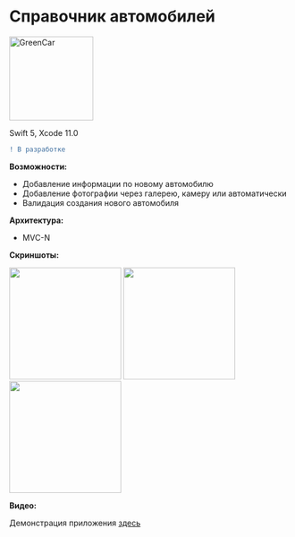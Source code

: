 # Справочник автомобилей

<a href="https://imgbb.com/"><img src="https://i.ibb.co/2sB6VYm/GreenCar.png" alt="GreenCar" width="150"></a>

Swift 5, Xcode 11.0
```diff
! В разработке
```

<b>Возможности:</b>
- Добавление информации по новому автомобилю
- Добавление фотографии через галерею, камеру или автоматически
- Валидация создания нового автомобиля

<b>Архитектура:</b>
- MVC-N

<b>Скриншоты:</b>

<a href="https://ibb.co/vmCK6TS"><img src="https://i.ibb.co/VD0Pczs/IMG-1016.png" width="200"></a>   <a href="https://ibb.co/6wNd2wH"><img src="https://i.ibb.co/zxNk1xX/IMG-1017.png" width="200"></a>   <a href="https://ibb.co/17S2Gmc"><img src="https://i.ibb.co/sbB39V7/Simulator-Screen-Shot-i-Phone-X-2019-10-12-at-22-56-06.png" width="200"></a>

<b>Видео:</b>

Демонстрация приложения [здесь](https://drive.google.com/open?id=1fysk2I-MmYCBAu905WSAszulavUH4nut)
